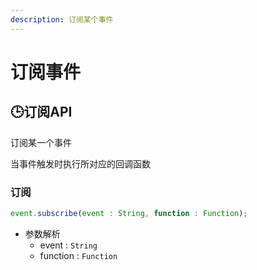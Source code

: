 ```yaml
---
description: 订阅某个事件
---
```


# 订阅事件

## 🕒订阅API

订阅某一个事件

当事件触发时执行所对应的回调函数

### 订阅

```javascript
event.subscribe(event : String, function : Function);
```

* 参数解析
  * event : `String`
  * function : `Function`

